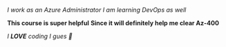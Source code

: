 *I work as an Azure Administrator*
_I am learning DevOps as well_

**This course is super helpful**
__Since it will definitely help me clear Az-400__

_I **LOVE** coding I gues 💓_

